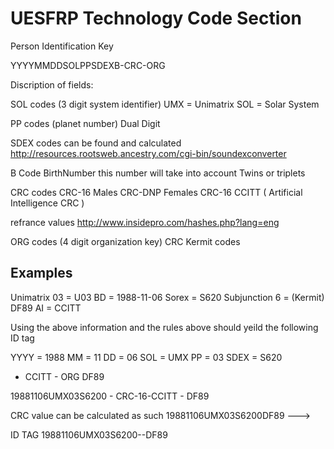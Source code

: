 UESFRP Technology Code Section
===============================

Person Identification Key

YYYYMMDDSOLPPSDEXB-CRC-ORG

Discription of fields:

SOL codes (3 digit system identifier)
UMX = Unimatrix
SOL = Solar System

PP codes (planet number)
Dual Digit


SDEX codes
can be found and calculated
http://resources.rootsweb.ancestry.com/cgi-bin/soundexconverter


B Code
BirthNumber
this number will take into account Twins or triplets


CRC codes
CRC-16  Males
CRC-DNP Females
CRC-16  CCITT ( Artificial Intelligence CRC )

refrance values
http://www.insidepro.com/hashes.php?lang=eng


ORG codes (4 digit organization key)
CRC Kermit codes


## Examples ##

Unimatrix 03 = U03
BD = 1988-11-06
Sorex = S620
Subjunction 6 = (Kermit) DF89
AI = CCITT

Using the above information and the rules above should yeild the following ID tag

YYYY = 1988
MM = 11
DD = 06
SOL = UMX
PP = 03
SDEX = S620
- CCITT - 
ORG DF89

19881106UMX03S6200 - CRC-16-CCITT - DF89

CRC value can be calculated as such
19881106UMX03S6200DF89 ---> 

ID TAG
19881106UMX03S6200--DF89
